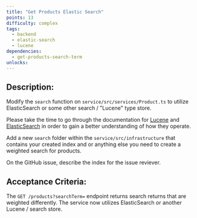 ```yaml
---
title: "Get Products Elastic Search"
points: 13
difficulty: complex
tags:
  - backend
  - elastic-search
  - lucene
dependencies:
  - get-products-search-term
unlocks:
---
```


## Description:

Modify the `search` function on `service/src/services/Product.ts` to utilize ElasticSearch or some other search / "Lucene" type store.

Please take the time to go through the documentation for [Lucene](https://www.npmjs.com/package/lucene) and [ElasticSearch](https://www.npmjs.com/package/@elastic/elasticsearch) in order to gain a better understanding of how they operate.

Add a new `search` folder within the `service/src/infrastructure` that contains your created index and or anything else you need to create a weighted search for products.

On the GitHub issue, describe the index for the issue reviever.

## Acceptance Criteria:

The `GET /products?searchTerm=` endpoint returns search returns that are weighted differently. The service now utilizes ElasticSearch or another Lucene / search store.
